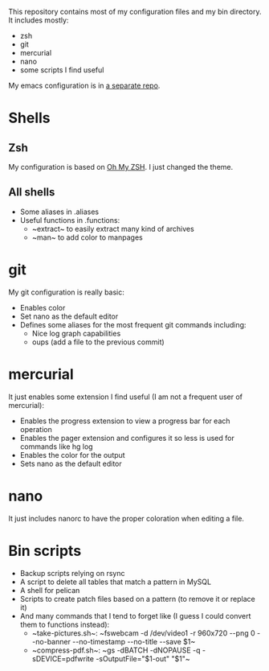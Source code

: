 This repository contains most of my configuration files and my bin directory. It includes mostly:
- zsh
- git
- mercurial
- nano
- some scripts I find useful

My emacs configuration is in [a separate repo](https://github.com/Jenselme/dot-files-emacs).

# Shells
## Zsh
My configuration is based on [Oh My ZSH](http://ohmyz.sh/). I just changed the theme.

## All shells
- Some aliases in .aliases
- Useful functions in .functions:
  - ~extract~ to easily extract many kind of archives
  - ~man~ to add color to manpages

# git
My git configuration is really basic:
- Enables color
- Set nano as the default editor
- Defines some aliases for the most frequent git commands including:
  - Nice log graph capabilities
  - oups (add a file to the previous commit)

# mercurial
It just enables some extension I find useful (I am not a frequent user
of mercurial):
- Enables the progress extension to view a progress bar for each operation
- Enables the pager extension and configures it so less is used for commands like hg log
- Enables the color for the output
- Sets nano as the default editor

# nano
It just includes nanorc to have the proper coloration when editing a file.

# Bin scripts
- Backup scripts relying on rsync
- A script to delete all tables that match a pattern in MySQL
- A shell for pelican
- Scripts to create patch files based on a pattern (to remove it or replace it)
- And many commands that I tend to forget like (I guess I could convert them to
  functions instead):
  - ~take-pictures.sh~: ~fswebcam -d /dev/video1 -r 960x720 --png 0 --no-banner --no-timestamp --no-title --save $1~
  - ~compress-pdf.sh~: ~gs -dBATCH -dNOPAUSE -q -sDEVICE=pdfwrite -sOutputFile="$1-out" "$1"~
